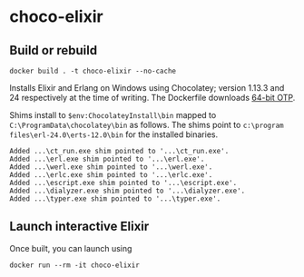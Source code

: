 # choco-elixir

## Build or rebuild

    docker build . -t choco-elixir --no-cache

Installs Elixir and Erlang on Windows using Chocolatey; version 1.13.3 and 24
respectively at the time of writing. The Dockerfile downloads [64-bit
OTP](https://erlang.org/download/otp_win64_24.0.exe).

Shims install to `$env:ChocolateyInstall\bin` mapped to
`C:\ProgramData\chocolatey\bin` as follows. The shims point to `c:\program
files\erl-24.0\erts-12.0\bin` for the installed binaries.

```
Added ...\ct_run.exe shim pointed to '...\ct_run.exe'.
Added ...\erl.exe shim pointed to '...\erl.exe'.
Added ...\werl.exe shim pointed to '...\werl.exe'.
Added ...\erlc.exe shim pointed to '...\erlc.exe'.
Added ...\escript.exe shim pointed to '...\escript.exe'.
Added ...\dialyzer.exe shim pointed to '...\dialyzer.exe'.
Added ...\typer.exe shim pointed to '...\typer.exe'.
```

## Launch interactive Elixir

Once built, you can launch using

    docker run --rm -it choco-elixir
